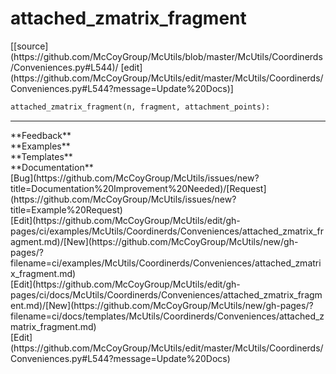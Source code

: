 # <a id="McUtils.Coordinerds.Conveniences.attached_zmatrix_fragment">attached_zmatrix_fragment</a>
<div class="docs-source-link" markdown="1">
[[source](https://github.com/McCoyGroup/McUtils/blob/master/McUtils/Coordinerds/Conveniences.py#L544)/
[edit](https://github.com/McCoyGroup/McUtils/edit/master/McUtils/Coordinerds/Conveniences.py#L544?message=Update%20Docs)]
</div>

```python
attached_zmatrix_fragment(n, fragment, attachment_points): 
```













---


<div markdown="1" class="text-secondary">
<div class="container">
  <div class="row">
   <div class="col" markdown="1">
**Feedback**   
</div>
   <div class="col" markdown="1">
**Examples**   
</div>
   <div class="col" markdown="1">
**Templates**   
</div>
   <div class="col" markdown="1">
**Documentation**   
</div>
   <div class="col" markdown="1">
   
</div>
   <div class="col" markdown="1">
   
</div>
   <div class="col" markdown="1">
   
</div>
</div>
  <div class="row">
   <div class="col" markdown="1">
[Bug](https://github.com/McCoyGroup/McUtils/issues/new?title=Documentation%20Improvement%20Needed)/[Request](https://github.com/McCoyGroup/McUtils/issues/new?title=Example%20Request)   
</div>
   <div class="col" markdown="1">
[Edit](https://github.com/McCoyGroup/McUtils/edit/gh-pages/ci/examples/McUtils/Coordinerds/Conveniences/attached_zmatrix_fragment.md)/[New](https://github.com/McCoyGroup/McUtils/new/gh-pages/?filename=ci/examples/McUtils/Coordinerds/Conveniences/attached_zmatrix_fragment.md)   
</div>
   <div class="col" markdown="1">
[Edit](https://github.com/McCoyGroup/McUtils/edit/gh-pages/ci/docs/McUtils/Coordinerds/Conveniences/attached_zmatrix_fragment.md)/[New](https://github.com/McCoyGroup/McUtils/new/gh-pages/?filename=ci/docs/templates/McUtils/Coordinerds/Conveniences/attached_zmatrix_fragment.md)   
</div>
   <div class="col" markdown="1">
[Edit](https://github.com/McCoyGroup/McUtils/edit/master/McUtils/Coordinerds/Conveniences.py#L544?message=Update%20Docs)   
</div>
   <div class="col" markdown="1">
   
</div>
   <div class="col" markdown="1">
   
</div>
   <div class="col" markdown="1">
   
</div>
</div>
</div>
</div>